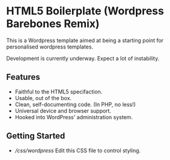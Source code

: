 #  HTML5 Boilerplate (Wordpress Barebones Remix)

This is a Wordpress template aimed at being a starting point for personalised wordpress templates.

Development is currently underway. Expect a lot of instability.

## Features

* Faithful to the HTML5 specifaction.
* Usable, out of the box.
* Clean, self-documenting code. (In PHP, no less!)
* Universal device and browser support. 
* Hooked into WordPress' administration system. 


## Getting Started

* */css/wordpress* Edit this CSS file to control styling.


 